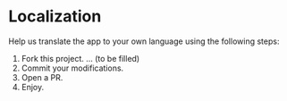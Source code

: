 # Localization

Help us translate the app to your own language using the following steps:

1. Fork this project.
... (to be filled)
6. Commit your modifications.
7. Open a PR.
8. Enjoy.
